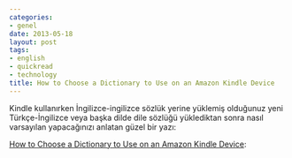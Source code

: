```yaml
---
categories:
- genel
date: 2013-05-18
layout: post
tags:
- english
- quickread
- technology
title: How to Choose a Dictionary to Use on an Amazon Kindle Device
---
```


Kindle kullanırken İngilizce-ingilizce sözlük yerine yüklemiş olduğunuz yeni Türkçe-İngilizce veya başka dilde dile sözlüğü yüklediktan sonra nasıl varsayılan yapacağınızı anlatan güzel bir yazı:  
  
[How to Choose a Dictionary to Use on an Amazon Kindle Device](http://www.wikihow.com/Choose-a-Dictionary-to-Use-on-an-Amazon-Kindle-Device):
